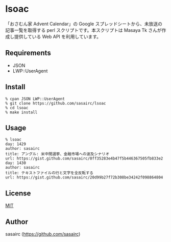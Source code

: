 lsoac
=====

「おさむん家 Advent Calendar」の Google スプレッドシートから、未放送の記事一覧を取得する perl スクリプトです。本スクリプトは Masaya Tk さんが作成し提供している Web API を利用しています。 

## Requirements

* JSON
* LWP::UserAgent

## Install

```shellsession
% cpan JSON LWP::UserAgent
% git clone https://github.com/sasairc/lsoac
% cd lsoac
% make install
```

## Usage

```shellsession
% lsoac
day: 1429
author: sasairc
title: アングル: 米中間選挙、金融市場への波及シナリオ
url: https://gist.github.com/sasairc/0ff35283e4b47f5b446367505fb833e2
day: 1430
author: sasairc
title: テキストファイルの行と文字を全反転する
url: https://gist.github.com/sasairc/20d99b27f72b308be34242f098864804
```

## License

[MIT](https://github.com/sasairc/lsoac/blob/master/LICENSE)

## Author

sasairc (https://github.com/sasairc)
